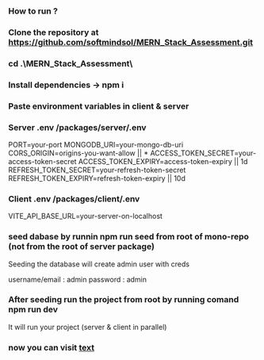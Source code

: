 ### How to run ?

### Clone the repository at https://github.com/softmindsol/MERN_Stack_Assessment.git

### cd .\MERN_Stack_Assessment\

### Install dependencies -> npm i 

### Paste environment variables in client & server 

### Server .env /packages/server/.env

PORT=your-port
MONGODB_URI=your-mongo-db-uri
CORS_ORIGIN=origins-you-want-allow || * 
ACCESS_TOKEN_SECRET=your-access-token-secret
ACCESS_TOKEN_EXPIRY=access-token-expiry || 1d
REFRESH_TOKEN_SECRET=your-refresh-token-secret
REFRESH_TOKEN_EXPIRY=refresh-token-expiry || 10d


### Client .env /packages/client/.env 

VITE_API_BASE_URL=your-server-on-localhost

### seed dabase by runnin npm run seed from root of mono-repo (not from the root of server package)

Seeding the database will create admin user with creds 

username/email : admin
password : admin

### After seeding run the project from root by running comand npm run dev

It will run your project (server & client in parallel)

### now you can visit [text](http://localhost:5173/)